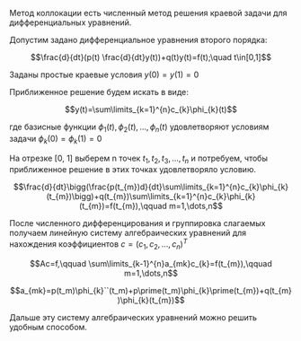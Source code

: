 Метод коллокации есть численный метод решения краевой задачи для дифференциальных уравнений.

Допустим задано дифференциальное уравнения второго порядка:

$$\frac{d}{dt}(p(t) \frac{d}{dt}y(t))+q(t)y(t)=f(t);\quad t\in[0,1]$$

Заданы простые краевые условия $y(0)=y(1)=0$

Приближенное решение будем искать в виде:

$$y(t)=\sum\limits_{k=1}^{n}c_{k}\phi_{k}(t)$$

где базисные функции $\phi_{1}(t),\phi_{2}(t),\dots,\phi_{n}(t)$ удовлетворяют условиям задачи $\phi_{k}(0)=\phi_{k}(1)=0$

На отрезке [0, 1] выберем n точек $t_{1},t_{2},t_{3},\dots,t_{n}$  и потребуем, чтобы приближенное решение в этих точках удовлетворяло условию.

$$\frac{d}{dt}\bigg(\frac{p(t_{m})d}{dt}\sum\limits_{k=1}^{n}c_{k}\phi_{k}(t_{m})\bigg)+q(t_{m})\sum\limits_{k=1}^{n}c_{k}\phi_{k}(t_{m})=f(t_{m}),\qquad m=1,\dots,n$$

После численного дифференцирования и группировка слагаемых получаем линейную систему алгебраических уравнений для нахождения коэффициентов $c=(c_{1},c_{2},\dots,c_{n})^{T}$

$$Ac=f,\qquad \sum\limits_{k-1}^{n}a_{mk}c_{k}=f(t_{m}),\qquad m=1,\dots,n$$

$$a_{mk}=p(t_m)\phi_{k}``(t_m)+p\prime(t_m)\phi_{k}\prime(t_{m})+q(t_{m})\phi_{k}(t_{m})$$

Дальше эту систему алгебраических уравнений можно решить удобным способом.